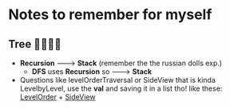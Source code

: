 # Notes to remember for myself

## Tree 🌳🌲🌵🌴

- **Recursion** ---> **Stack** (remember the the russian dolls exp.)
    - **DFS** uses **Recursion** so ---> **Stack**
- Questions like levelOrderTraversal or SideView that is kinda LevelbyLevel, use the **val** and saving it in a list tho! like these: [LevelOrder](https://leetcode.com/problems/binary-tree-level-order-traversal/) + [SideView](https://leetcode.com/problems/binary-tree-level-order-traversal/) 